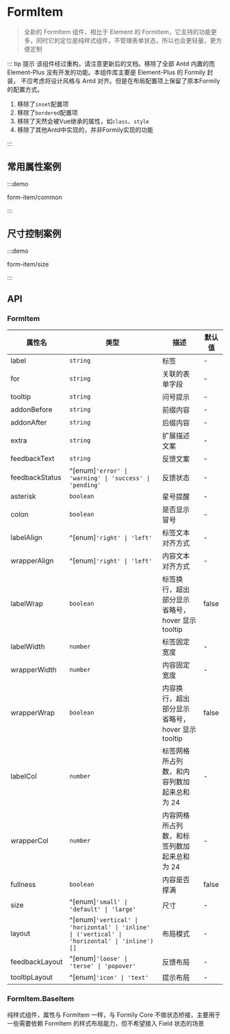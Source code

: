 # FormItem

> 全新的 FormItem 组件，相比于 Element 的 FormItem，它支持的功能更多，同时它的定位是纯样式组件，不管理表单状态，所以也会更轻量，更方便定制

::: tip 提示
该组件经过重构，请注意更新后的文档。移除了全部 Antd 内置的而 Element-Plus 没有开发的功能。本组件库主要是 Element-Plus 的 Formily 封装，
不应考虑将设计风格与 Antd 对齐。但是在布局配置项上保留了原本Formily的配置方式。

1. 移除了`inset`配置项
2. 移除了`bordered`配置项
3. 移除了天然会被Vue继承的属性，如`class`、`style`
4. 移除了其他Antd中实现的，并非Formily实现的功能

:::

## 常用属性案例

:::demo

form-item/common

:::

## 尺寸控制案例

:::demo

form-item/size

:::

## API

### FormItem

| 属性名           | 类型                                                   | 描述                                        | 默认值    |
| ---------------- | ------------------------------------------------------ | ------------------------------------------- | --------- |
| label            | `string`                                              | 标签                                        | -         |
| for              | `string`                                              | 关联的表单字段                              | -         |
| tooltip          | `string`                                              | 问号提示                                    | -         |
| addonBefore      | `string`                                              | 前缀内容                                    | -         |
| addonAfter       | `string`                                              | 后缀内容                                    | -         |
| extra            | `string`                                              | 扩展描述文案                                | -         |
| feedbackText     | `string`                                              | 反馈文案                                    | -         |
| feedbackStatus   | ^[enum]`'error' \| 'warning' \| 'success' \| 'pending'` | 反馈状态                                    | -         |
| asterisk         | `boolean`                                             | 星号提醒                                    | -         |
| colon            | `boolean`                                             | 是否显示冒号                                | -         |
| labelAlign       | ^[enum]`'right' \| 'left'`                             | 标签文本对齐方式                            | -         |
| wrapperAlign     | ^[enum]`'right' \| 'left'`                             | 内容文本对齐方式                            | -         |
| labelWrap        | `boolean`                                             | 标签换行，超出部分显示省略号，hover 显示 tooltip | false     |
| labelWidth       | `number`                                              | 标签固定宽度                                | -         |
| wrapperWidth     | `number`                                              | 内容固定宽度                                | -         |
| wrapperWrap      | `boolean`                                             | 内容换行，超出部分显示省略号，hover 显示 tooltip | false     |
| labelCol         | `number`                                              | 标签网格所占列数，和内容列数加起来总和为 24 | -         |
| wrapperCol       | `number`                                              | 内容网格所占列数，和标签列数加起来总和为 24 | -         |
| fullness         | `boolean`                                             | 内容是否撑满                                | false     |
| size             | ^[enum]`'small' \| 'default' \| 'large'`               | 尺寸                                        | -         |
| layout           | ^[enum]`'vertical' \| 'horizontal' \| 'inline' \| ('vertical' \| 'horizontal' \| 'inline')[]` | 布局模式                                    | -         |
| feedbackLayout   | ^[enum]`'loose' \| 'terse' \| 'popover'`               | 反馈布局                                    | -         |
| tooltipLayout    | ^[enum]`'icon' \| 'text'`                              | 提示布局                                    | -         |

### FormItem.BaseItem

纯样式组件，属性与 FormItem 一样，与 Formily Core 不做状态桥接，主要用于一些需要依赖 FormItem 的样式布局能力，但不希望接入 Field 状态的场景
